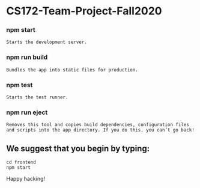 # CS172-Team-Project-Fall2020

### npm start

    Starts the development server.

### npm run build

    Bundles the app into static files for production.

### npm test

    Starts the test runner.

### npm run eject

    Removes this tool and copies build dependencies, configuration files
    and scripts into the app directory. If you do this, you can’t go back!

## We suggest that you begin by typing:

    cd frontend
    npm start

Happy hacking!

